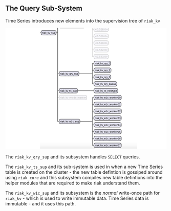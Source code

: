The Query Sub-System
--------------------

Time Series introduces new elements into the supervision tree of `riak_kv`

![Time Series Supervision Tree](./timeseries_supervision_tree.png)

The `riak_kv_qry_sup` and its subsystem handles `SELECT` queries.

The `riak_kv_ts_sup` and its sub-system is used in when a new Time Series table is created on the cluster - the new table defintion is gossiped around using `riak_core` and this subsystem compiles new table defintions into the helper modules that are required to make riak understand them.

The `riak_kv_w1c_sup` and its subsystem is the *normal* write-once path for `riak_kv` - which is used to write immutable data. Time Series data is immutable - and it uses this path.

